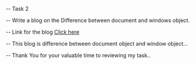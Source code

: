 -- Task 2

-- Write a blog on the Difference between document and windows object.

-- Link for the blog [Click here](https://medium.com/@suresh361994/difference-between-document-and-window-objects-ce4d633a53a6)

-- This blog is difference between document object and window object...

-- Thank You for your valuable time to reviewing my task..
 
 
